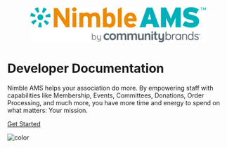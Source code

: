 <p align="center">
    <img alt="Nimble AMS Logo" width="400px" src="_media/cb-nimbleams-logo.png" />
</p>

<h1>Developer Documentation</h1>

Nimble AMS helps your association do more. By empowering staff with capabilities like Membership, Events, Committees, Donations, Order Processing, and much more, you have more time and energy to spend on what matters: Your mission.

<div class="buttons">
  <a href="#/README"><span>Get Started</span></a>
</div>

![color](#ffffff)
